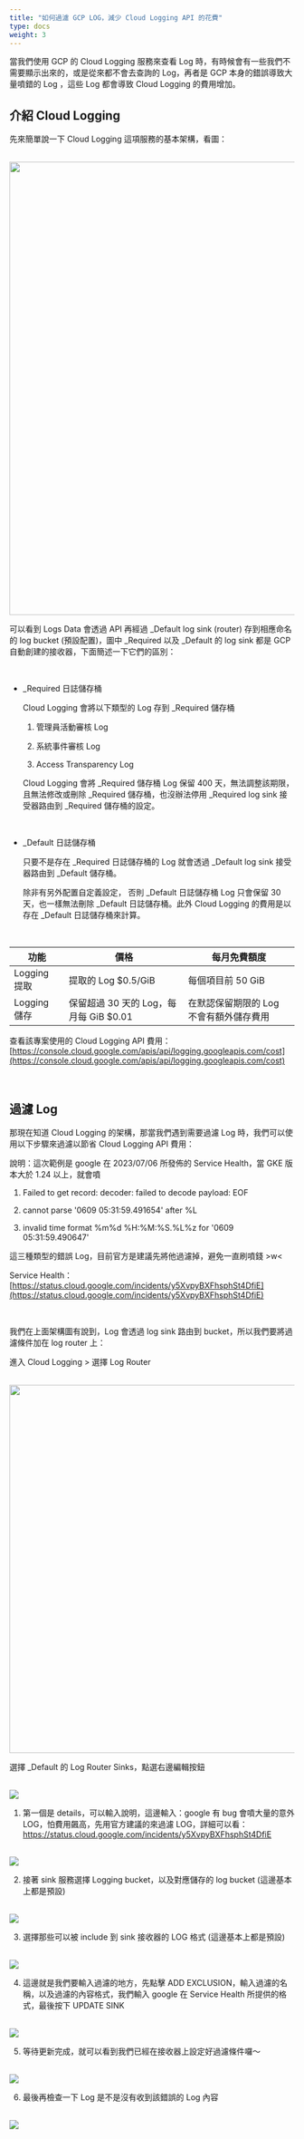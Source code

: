 ```yaml
---
title: "如何過濾 GCP LOG，減少 Cloud Logging API 的花費"
type: docs
weight: 3
---
```


當我們使用 GCP 的 Cloud Logging 服務來查看 Log 時，有時候會有一些我們不需要顯示出來的，或是從來都不會去查詢的 Log，再者是 GCP 本身的錯誤導致大量噴錯的 Log ，這些 Log 都會導致 Cloud Logging 的費用增加。

## 介紹 Cloud Logging

先來簡單說一下 Cloud Logging 這項服務的基本架構，看圖：

<br>

<img src="/gcp/gcp-log-reduce-cloud-logging-api/overview.png" width="800"/>

<br>

可以看到 Logs Data 會透過 API 再經過 \_Default log sink (router) 存到相應命名的 log bucket (預設配置)，圖中 \_Required 以及 \_Default 的 log sink 都是 GCP 自動創建的接收器，下面簡述一下它們的區別：

<br>

- \_Required 日誌儲存桶

  Cloud Logging 會將以下類型的 Log 存到 \_Required 儲存桶

  1.  管理員活動審核 Log

  2.  系統事件審核 Log

  3.  Access Transparency Log

  Cloud Logging 會將 \_Required 儲存桶 Log 保留 400 天，無法調整該期限，且無法修改或刪除 \_Required 儲存桶，也沒辦法停用 \_Required log sink 接受器路由到 \_Required 儲存桶的設定。

<br>

- \_Default 日誌儲存桶

  只要不是存在 \_Required 日誌儲存桶的 Log 就會透過 \_Default log sink 接受器路由到 \_Default 儲存桶。

  除非有另外配置自定義設定， 否則 \_Default 日誌儲存桶 Log 只會保留 30 天，也一樣無法刪除 \_Default 日誌儲存桶。此外 Cloud Logging 的費用是以存在 \_Default 日誌儲存桶來計算。

<br>

| 功能         | 價格                                   | 每月免費額度                            |
| ------------ | -------------------------------------- | --------------------------------------- |
| Logging 提取 | 提取的 Log $0.5/GiB                    | 每個項目前 50 GiB                       |
| Logging 儲存 | 保留超過 30 天的 Log，每月每 GiB $0.01 | 在默認保留期限的 Log 不會有額外儲存費用 |

查看該專案使用的 Cloud Logging API 費用：[https://console.cloud.google.com/apis/api/logging.googleapis.com/cost](https://console.cloud.google.com/apis/api/logging.googleapis.com/cost)

<br>

## 過濾 Log

那現在知道 Cloud Logging 的架構，那當我們遇到需要過濾 Log 時，我們可以使用以下步驟來過濾以節省 Cloud Logging API 費用：

說明：這次範例是 google 在 2023/07/06 所發佈的 Service Health，當 GKE 版本大於 1.24 以上，就會噴

1. Failed to get record: decoder: failed to decode payload: EOF

2. cannot parse '0609 05:31:59.491654' after %L

3. invalid time format %m%d %H:%M:%S.%L%z for '0609 05:31:59.490647'

這三種類型的錯誤 Log，目前官方是建議先將他過濾掉，避免一直刷噴錢 >w<

Service Health：[https://status.cloud.google.com/incidents/y5XvpyBXFhsphSt4DfiE](https://status.cloud.google.com/incidents/y5XvpyBXFhsphSt4DfiE)

<br>

我們在上面架構圖有說到，Log 會透過 log sink 路由到 bucket，所以我們要將過濾條件加在 log router 上：

進入 Cloud Logging > 選擇 Log Router

<br>

<img src="/gcp/gcp-log-reduce-cloud-logging-api/1.png" width="650"/>

<br>

選擇 \_Default 的 Log Router Sinks，點選右邊編輯按鈕

<br>

<img src="/gcp/gcp-log-reduce-cloud-logging-api/2.png"/>

<br>

1. 第一個是 details，可以輸入說明，這邊輸入：google 有 bug 會噴大量的意外 LOG，怕費用飆高，先用官方建議的來過濾 LOG，詳細可以看： https://status.cloud.google.com/incidents/y5XvpyBXFhsphSt4DfiE

<br>

<img src="/gcp/gcp-log-reduce-cloud-logging-api/3.png"/>

<br>

2. 接著 sink 服務選擇 Logging bucket，以及對應儲存的 log bucket (這邊基本上都是預設)

<br>

<img src="/gcp/gcp-log-reduce-cloud-logging-api/4.png"/>

<br>

3. 選擇那些可以被 include 到 sink 接收器的 LOG 格式 (這邊基本上都是預設)

<br>

<img src="/gcp/gcp-log-reduce-cloud-logging-api/5.png"/>

<br>

4.  這邊就是我們要輸入過濾的地方，先點擊 ADD EXCLUSION，輸入過濾的名稱，以及過濾的內容格式，我們輸入 google 在 Service Health 所提供的格式，最後按下 UPDATE SINK

<br>

<img src="/gcp/gcp-log-reduce-cloud-logging-api/6.png"/>

<br>

5. 等待更新完成，就可以看到我們已經在接收器上設定好過濾條件囉～

<br>

<img src="/gcp/gcp-log-reduce-cloud-logging-api/7.png"/>

<br>

6. 最後再檢查一下 Log 是不是沒有收到該錯誤的 Log 內容

<br>

<img src="/gcp/gcp-log-reduce-cloud-logging-api/8.png"/>
